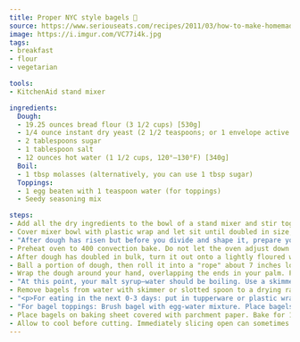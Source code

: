 ```yaml
---
title: Proper NYC style bagels 🥯
source: https://www.seriouseats.com/recipes/2011/03/how-to-make-homemade-bagels-a-la-jo-goldenberg-recipe.html
image: https://i.imgur.com/VC77i4k.jpg
tags:
- breakfast
- flour
- vegetarian

tools:
- KitchenAid stand mixer

ingredients:
  Dough:
  - 19.25 ounces bread flour (3 1/2 cups) [530g]
  - 1/4 ounce instant dry yeast (2 1/2 teaspoons; or 1 envelope active dry) [7g]
  - 2 tablespoons sugar
  - 1 tablespoon salt
  - 12 ounces hot water (1 1/2 cups, 120°–130°F) [340g]
  Boil:
  - 1 tbsp molasses (alternatively, you can use 1 tbsp sugar)
  Toppings:
  - 1 egg beaten with 1 teaspoon water (for toppings)
  - Seedy seasoning mix

steps:
- Add all the dry ingredients to the bowl of a stand mixer and stir together. With the mixer running, slowly add the water; knead with the dough hook on speed 2 until dough comes together into a satiny ball.
- Cover mixer bowl with plastic wrap and let sit until doubled in size, about 1 hour.
- "After dough has risen but before you divide and shape it, prepare your water bath: Add the molasses to 4 quarts of water over high heat and let it come to a boil as you continue with the following steps."
- Preheat oven to 400 convection bake. Do not let the oven adjust down for the convection.
- After dough has doubled in bulk, turn it out onto a lightly floured work surface and press down with your fingers to expel the gases. Divide dough into equal portions - 10 makes the most traditional size, but 8 is way easier to do.
- Ball a portion of dough, then roll it into a "rope" about 7 inches long and about 1 inch thick. Taper the ends a bit.
- Wrap the dough around your hand, overlapping the ends in your palm. Place your hand, along with the dough, palm-down on the work surface and roll dough back and forth until ends crimp and seal together. If you wear Men's Large or bigger gloves, only wrap the dough around three fingers. Same if you prefer a small hole in the middle.
- "At this point, your malt syrup–water should be boiling. Use a skimmer or slotted spoon to carefully add bagels, one at a time, to the water. (Note: no more in the pot than 3 at a time .) Bagels should sink but then rise again after a few seconds. Simmer for 1 minute, flipping bagels at the 30-second mark."
- Remove bagels from water with skimmer or slotted spoon to a drying rack.
- "<p>For eating in the next 0-3 days: put in tupperware or plastic wrap in fridge. When ready to consume, follow directions like normal. Make sure to allow the bagels to warm up a bit.</p><p>After 4-5 days the they collapse a bit and the appearance goes to the pooper but they're still good, and with more than 5 days they're no better than a blueberry-oat day-old bread-sliced monstrosity from Panera.</p>"
- "For bagel toppings: Brush bagel with egg-water mixture. Place bagels on wire cooling rack set over a rimmed baking sheet. Shake on desired toppings. Sesame seed, poppy seed, kosher salt, minced onion, minced garlic, and caraway seeds are correct. The baking sheet will collect excess dry toppings (such as sesame or poppy seeds). Simply pour them back into their containers for reuse."
- Place bagels on baking sheet covered with parchment paper. Bake for 10 minutes and flip the bagels. The top should still be fairly pale and the bottoms starting to brown. Bake another 10 minutes, flip again, and bake a final 5 minutes.
- Allow to cool before cutting. Immediately slicing open can sometimes leave the inside too doughy and it's also hot af.
---
```

